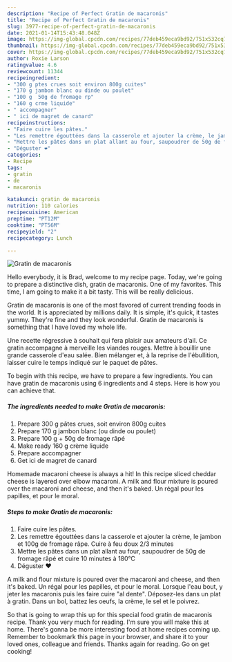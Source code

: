 ```yaml
---
description: "Recipe of Perfect Gratin de macaronis"
title: "Recipe of Perfect Gratin de macaronis"
slug: 3977-recipe-of-perfect-gratin-de-macaronis
date: 2021-01-14T15:43:48.048Z
image: https://img-global.cpcdn.com/recipes/77deb459eca9bd92/751x532cq70/gratin-de-macaronis-photo-principale-de-la-recette.jpg
thumbnail: https://img-global.cpcdn.com/recipes/77deb459eca9bd92/751x532cq70/gratin-de-macaronis-photo-principale-de-la-recette.jpg
cover: https://img-global.cpcdn.com/recipes/77deb459eca9bd92/751x532cq70/gratin-de-macaronis-photo-principale-de-la-recette.jpg
author: Roxie Larson
ratingvalue: 4.6
reviewcount: 11344
recipeingredient:
- "300 g ptes crues soit environ 800g cuites"
- "170 g jambon blanc ou dinde ou poulet"
- "100 g  50g de fromage rp"
- "160 g crme liquide"
- " accompagner"
- " ici de magret de canard"
recipeinstructions:
- "Faire cuire les pâtes."
- "Les remettre égouttées dans la casserole et ajouter la crème, le jambon et 100g de fromage râpe. Cuire à feu doux 2/3 minutes"
- "Mettre les pâtes dans un plat allant au four, saupoudrer de 50g de fromage râpé et cuire 10 minutes à 180°C"
- "Déguster ❤️"
categories:
- Recipe
tags:
- gratin
- de
- macaronis

katakunci: gratin de macaronis 
nutrition: 110 calories
recipecuisine: American
preptime: "PT12M"
cooktime: "PT56M"
recipeyield: "2"
recipecategory: Lunch

---
```



![Gratin de macaronis](https://img-global.cpcdn.com/recipes/77deb459eca9bd92/751x532cq70/gratin-de-macaronis-photo-principale-de-la-recette.jpg)

Hello everybody, it is Brad, welcome to my recipe page. Today, we're going to prepare a distinctive dish, gratin de macaronis. One of my favorites. This time, I am going to make it a bit tasty. This will be really delicious.

Gratin de macaronis is one of the most favored of current trending foods in the world. It is appreciated by millions daily. It is simple, it's quick, it tastes yummy. They're fine and they look wonderful. Gratin de macaronis is something that I have loved my whole life.

Une recette régressive à souhait qui fera plaisir aux amateurs d&#39;ail. Ce gratin accompagne à merveille les viandes rouges. Mettre à bouillir une grande casserole d&#39;eau salée. Bien mélanger et, à la reprise de l&#39;ébullition, laisser cuire le temps indiqué sur le paquet de pâtes.


To begin with this recipe, we have to prepare a few ingredients. You can have gratin de macaronis using 6 ingredients and 4 steps. Here is how you can achieve that.

<!--inarticleads1-->

##### The ingredients needed to make Gratin de macaronis:

1. Prepare 300 g pâtes crues, soit environ 800g cuites
1. Prepare 170 g jambon blanc (ou dinde ou poulet)
1. Prepare 100 g + 50g de fromage râpé
1. Make ready 160 g crème liquide
1. Prepare  accompagner
1. Get  ici de magret de canard


Homemade macaroni cheese is always a hit! In this recipe sliced cheddar cheese is layered over elbow macaroni. A milk and flour mixture is poured over the macaroni and cheese, and then it&#39;s baked. Un régal pour les papilles, et pour le moral. 

<!--inarticleads2-->

##### Steps to make Gratin de macaronis:

1. Faire cuire les pâtes.
1. Les remettre égouttées dans la casserole et ajouter la crème, le jambon et 100g de fromage râpe. Cuire à feu doux 2/3 minutes
1. Mettre les pâtes dans un plat allant au four, saupoudrer de 50g de fromage râpé et cuire 10 minutes à 180°C
1. Déguster ❤️


A milk and flour mixture is poured over the macaroni and cheese, and then it&#39;s baked. Un régal pour les papilles, et pour le moral. Lorsque l&#39;eau bout, y jeter les macaronis puis les faire cuire &#34;al dente&#34;. Déposez-les dans un plat à gratin. Dans un bol, battez les oeufs, la crème, le sel et le poivrez. 

So that is going to wrap this up for this special food gratin de macaronis recipe. Thank you very much for reading. I'm sure you will make this at home. There's gonna be more interesting food at home recipes coming up. Remember to bookmark this page in your browser, and share it to your loved ones, colleague and friends. Thanks again for reading. Go on get cooking!
